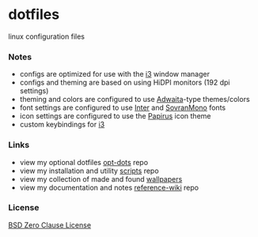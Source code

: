 # dotfiles

linux configuration files

### Notes
- configs are optimized for use with the [i3](https://i3wm.org) window manager
- configs and theming are based on using HiDPI monitors (192 dpi settings)
- theming and colors are configured to use [Adwaita](https://en.wikipedia.org/wiki/Adwaita_(design_language))-type themes/colors
- font settings are configured to use [Inter](https://rsms.me/inter) and [SovranMono](https://github.com/e33io/sovran-fonts/tree/main/SovranMono) fonts
- icon settings are configured to use the [Papirus](https://github.com/PapirusDevelopmentTeam/papirus-icon-theme) icon theme
- custom keybindings for [i3](https://github.com/e33io/reference-wiki/blob/main/keybindings/i3-keybindings.md)

### Links
- view my optional dotfiles [opt-dots](https://github.com/e33io/opt-dots) repo
- view my installation and utility [scripts](https://github.com/e33io/scripts) repo
- view my collection of made and found [wallpapers](https://i.e33.io/wallpapers)
- view my documentation and notes [reference-wiki](https://github.com/e33io/reference-wiki) repo

### License
[BSD Zero Clause License](https://github.com/e33io/dotfiles/blob/main/LICENSE)
